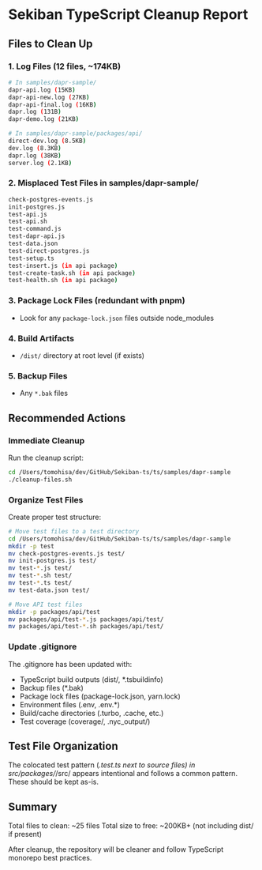 # Sekiban TypeScript Cleanup Report

## Files to Clean Up

### 1. Log Files (12 files, ~174KB)
```bash
# In samples/dapr-sample/
dapr-api.log (15KB)
dapr-api-new.log (27KB)
dapr-api-final.log (16KB)
dapr.log (131B)
dapr-demo.log (21KB)

# In samples/dapr-sample/packages/api/
direct-dev.log (8.5KB)
dev.log (8.3KB)
dapr.log (38KB)
server.log (2.1KB)
```

### 2. Misplaced Test Files in samples/dapr-sample/
```bash
check-postgres-events.js
init-postgres.js
test-api.js
test-api.sh
test-command.js
test-dapr-api.js
test-data.json
test-direct-postgres.js
test-setup.ts
test-insert.js (in api package)
test-create-task.sh (in api package)
test-health.sh (in api package)
```

### 3. Package Lock Files (redundant with pnpm)
- Look for any `package-lock.json` files outside node_modules

### 4. Build Artifacts
- `/dist/` directory at root level (if exists)

### 5. Backup Files
- Any `*.bak` files

## Recommended Actions

### Immediate Cleanup
Run the cleanup script:
```bash
cd /Users/tomohisa/dev/GitHub/Sekiban-ts/ts/samples/dapr-sample
./cleanup-files.sh
```

### Organize Test Files
Create proper test structure:
```bash
# Move test files to a test directory
cd /Users/tomohisa/dev/GitHub/Sekiban-ts/ts/samples/dapr-sample
mkdir -p test
mv check-postgres-events.js test/
mv init-postgres.js test/
mv test-*.js test/
mv test-*.sh test/
mv test-*.ts test/
mv test-data.json test/

# Move API test files
mkdir -p packages/api/test
mv packages/api/test-*.js packages/api/test/
mv packages/api/test-*.sh packages/api/test/
```

### Update .gitignore
The .gitignore has been updated with:
- TypeScript build outputs (dist/, *.tsbuildinfo)
- Backup files (*.bak)
- Package lock files (package-lock.json, yarn.lock)
- Environment files (.env, .env.*)
- Build/cache directories (.turbo, .cache, etc.)
- Test coverage (coverage/, .nyc_output/)

## Test File Organization

The colocated test pattern (*.test.ts next to source files) in src/packages/*/src/ appears intentional and follows a common pattern. These should be kept as-is.

## Summary

Total files to clean: ~25 files
Total size to free: ~200KB+ (not including dist/ if present)

After cleanup, the repository will be cleaner and follow TypeScript monorepo best practices.